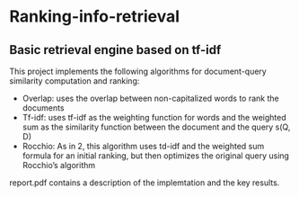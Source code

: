 # Ranking-info-retrieval
## Basic retrieval engine based on tf-idf

This project implements the following algorithms for document-query similarity computation and ranking:
- Overlap: uses the overlap between non-capitalized words to rank the documents
- Tf-idf: uses tf-idf as the weighting function for words and the weighted sum as the similarity function between the document and the query s(Q, D)
- Rocchio: As in 2, this algorithm uses td-idf and the weighted sum formula for an initial ranking, but then optimizes the original query using Rocchio’s algorithm

report.pdf contains a description of the implemtation and the key results.
